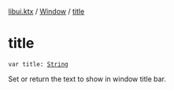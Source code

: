 [libui.ktx](../index.md) / [Window](index.md) / [title](./title.md)

# title

`var title: `[`String`](https://kotlinlang.org/api/latest/jvm/stdlib/kotlin/-string/index.html)

Set or return the text to show in window title bar.

